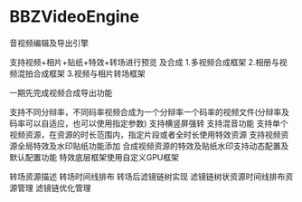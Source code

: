 # BBZVideoEngine
音视频编辑及导出引擎

支持视频+相片+贴纸+特效+转场进行预览 及合成 
1.多视频合成框架
2.相册与视频混拍合成框架 3.视频与相片转场框架

一期先完成视频合成导出功能


支持不同分辩率，不同码率视频合成为一个分辩率一个码率的视频文件(分辩率及码率可以自适应，也可以使用指定参数)
支持横竖屏强转
支持混音功能 
支持单个视频资源，在资源的时长范围内，指定片段或者全时长使用特效资源
支持视频资源全局特效及水印贴纸功能添加
合成视频资源的特效及贴纸水印支持动态配置及默认配置功能
特效底层框架使用自定义GPU框架

转场资源描述 
转场时间线排布 
转场后滤镜链树实现 
滤镜链树状资源时间线排布资源管理 
滤镜链优化管理
